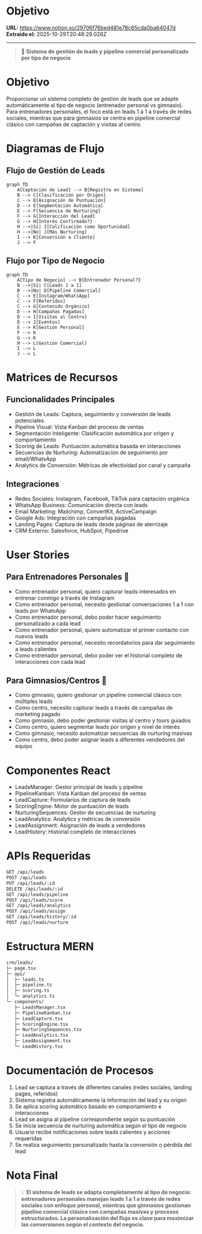 # Objetivo

**URL:** https://www.notion.so/29706f76bed481e78c65cda0ba64047d
**Extraído el:** 2025-10-29T20:48:29.028Z

---

> 🎯 **Sistema de gestión de leads y pipeline comercial personalizado por tipo de negocio**

# Objetivo

Proporcionar un sistema completo de gestión de leads que se adapte automáticamente al tipo de negocio (entrenador personal vs gimnasio). Para entrenadores personales, el foco está en leads 1 a 1 a través de redes sociales, mientras que para gimnasios se centra en pipeline comercial clásico con campañas de captación y visitas al centro.

# Diagramas de Flujo

## Flujo de Gestión de Leads

```mermaid
graph TD
    A[Captación de Lead] --> B[Registro en Sistema]
    B --> C[Clasificación por Origen]
    C --> D[Asignación de Puntuación]
    D --> E[Segmentación Automática]
    E --> F[Secuencia de Nurturing]
    F --> G[Interacción del Lead]
    G --> H{Interés Confirmado?}
    H -->|Sí| I[Calificación como Oportunidad]
    H -->|No| J[Más Nurturing]
    I --> K[Conversión a Cliente]
    J --> F
```

## Flujo por Tipo de Negocio

```mermaid
graph TD
    A[Tipo de Negocio] --> B{Entrenador Personal?}
    B -->|Sí| C[Leads 1 a 1]
    B -->|No| D[Pipeline Comercial]
    C --> E[Instagram/WhatsApp]
    C --> F[Referidos]
    C --> G[Contenido Orgánico]
    D --> H[Campañas Pagadas]
    D --> I[Visitas al Centro]
    D --> J[Eventos]
    E --> K[Gestión Personal]
    F --> K
    G --> K
    H --> L[Gestión Comercial]
    I --> L
    J --> L
```

# Matrices de Recursos

## Funcionalidades Principales

- Gestión de Leads: Captura, seguimiento y conversión de leads potenciales
- Pipeline Visual: Vista Kanban del proceso de ventas
- Segmentación Inteligente: Clasificación automática por origen y comportamiento
- Scoring de Leads: Puntuación automática basada en interacciones
- Secuencias de Nurturing: Automatización de seguimiento por email/WhatsApp
- Analytics de Conversión: Métricas de efectividad por canal y campaña
## Integraciones

- Redes Sociales: Instagram, Facebook, TikTok para captación orgánica
- WhatsApp Business: Comunicación directa con leads
- Email Marketing: Mailchimp, ConvertKit, ActiveCampaign
- Google Ads: Integración con campañas pagadas
- Landing Pages: Captura de leads desde páginas de aterrizaje
- CRM Externo: Salesforce, HubSpot, Pipedrive
# User Stories

## Para Entrenadores Personales 🧍

- Como entrenador personal, quiero capturar leads interesados en entrenar conmigo a través de Instagram
- Como entrenador personal, necesito gestionar conversaciones 1 a 1 con leads por WhatsApp
- Como entrenador personal, debo poder hacer seguimiento personalizado a cada lead
- Como entrenador personal, quiero automatizar el primer contacto con nuevos leads
- Como entrenador personal, necesito recordatorios para dar seguimiento a leads calientes
- Como entrenador personal, debo poder ver el historial completo de interacciones con cada lead
## Para Gimnasios/Centros 🏢

- Como gimnasio, quiero gestionar un pipeline comercial clásico con múltiples leads
- Como centro, necesito capturar leads a través de campañas de marketing pagado
- Como gimnasio, debo poder gestionar visitas al centro y tours guiados
- Como centro, quiero segmentar leads por origen y nivel de interés
- Como gimnasio, necesito automatizar secuencias de nurturing masivas
- Como centro, debo poder asignar leads a diferentes vendedores del equipo
# Componentes React

- LeadsManager: Gestor principal de leads y pipeline
- PipelineKanban: Vista Kanban del proceso de ventas
- LeadCapture: Formularios de captura de leads
- ScoringEngine: Motor de puntuación de leads
- NurturingSequences: Gestor de secuencias de nurturing
- LeadAnalytics: Analytics y métricas de conversión
- LeadAssignment: Asignación de leads a vendedores
- LeadHistory: Historial completo de interacciones
# APIs Requeridas

```bash
GET /api/leads
POST /api/leads
PUT /api/leads/:id
DELETE /api/leads/:id
GET /api/leads/pipeline
POST /api/leads/score
GET /api/leads/analytics
POST /api/leads/assign
GET /api/leads/history/:id
POST /api/leads/nurture
```

# Estructura MERN

```bash
crm/leads/
├─ page.tsx
├─ api/
│  ├─ leads.ts
│  ├─ pipeline.ts
│  ├─ scoring.ts
│  └─ analytics.ts
└─ components/
   ├─ LeadsManager.tsx
   ├─ PipelineKanban.tsx
   ├─ LeadCapture.tsx
   ├─ ScoringEngine.tsx
   ├─ NurturingSequences.tsx
   ├─ LeadAnalytics.tsx
   ├─ LeadAssignment.tsx
   └─ LeadHistory.tsx
```

# Documentación de Procesos

1. Lead se captura a través de diferentes canales (redes sociales, landing pages, referidos)
1. Sistema registra automáticamente la información del lead y su origen
1. Se aplica scoring automático basado en comportamiento e interacciones
1. Lead se asigna al pipeline correspondiente según su puntuación
1. Se inicia secuencia de nurturing automática según el tipo de negocio
1. Usuario recibe notificaciones sobre leads calientes y acciones requeridas
1. Se realiza seguimiento personalizado hasta la conversión o pérdida del lead
# Nota Final

> 💡 **El sistema de leads se adapta completamente al tipo de negocio: entrenadores personales manejan leads 1 a 1 a través de redes sociales con enfoque personal, mientras que gimnasios gestionan pipeline comercial clásico con campañas masivas y procesos estructurados. La personalización del flujo es clave para maximizar las conversiones según el contexto del negocio.**

